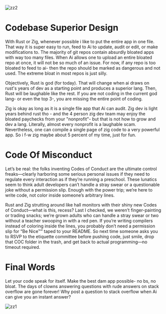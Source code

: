 ![zz2](https://github.com/user-attachments/assets/e54f4c9f-843b-4ae3-85b3-515c673b739e)


# Codebase Superior Design

 With Rust or Zig, whenever possible i like to put the entire app in one file. That way it is super easy to run, feed to Ai to update, audit or edit, or make modifications to. The majority of git repos contain absurdly bloated apps with way too many files. When Ai allows one to upload an entire bloated repo at once, it will not be so much of an issue. For now, if any repo is too bloated to feed to ai- then the repo should be marked as dangerous and not used. The extreme bloat in most repos is just silly. 

 Objectively, Rust is god (for today). That will change when ai draws on rust's years of dev as a starting point and produces a superior lang. Then, Rust will be laughable like the rest. If you are not coding in the current god lang- or even the top 3-, you are missing the entire point of coding. 




 Zig is okay as long as it is a single file app that Ai can audit. Zig dev is light years behind rust tho - and the 4 person zig dev team may enjoy the bloated paychecks from your "nonprofit"- but that is not how to grow and dev a lang. Literally, almost every nonprofit is a laughable scam. Nevertheless, one can compile a single page of zig code to a very powerful app. So i f-w zig maybe about 5 percent of my time, just for fun. 


# Code Of Misconduct 

Let’s be real: the folks inventing Codes of Conduct are the ultimate control freaks—clearly harboring some serious personal issues if they need to regulate every interaction as if they’re running a preschool. These lunatics seem to think adult developers can’t handle a stray swear or a questionable joke without a permission slip. Enough with the power trip; we’re here to write code, not color inside someone’s arbitrary lines.


Rust and Zig strutting around like hall monitors with their shiny new Codes of Conduct—what is this, recess? Last I checked, we weren’t finger-painting or trading snacks; we’re grown adults who can handle a stray swear or two without a teacher swooping in with a red pen. If you’re writing compilers instead of coloring inside the lines, you probably don’t need a permission slip for “Be Nice™” taped to your README. So next time someone asks you to RSVP to the etiquette committee before pushing code, just smile, drop that COC folder in the trash, and get back to actual programming—no timeout required.

# Final Words

Let your code speak for itself. Make the best dam app possible- no bs, no bloat. The days of clowns answering questions with rude answers on stack overflow are gone forever! Why post a question to stack overflow when Ai can give you an instant answer? 


![zz1](https://github.com/user-attachments/assets/26522f0b-7f6e-43b8-9298-d24958cd6ec4)
